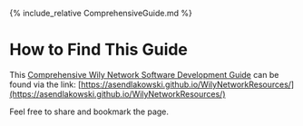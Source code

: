 {% include_relative ComprehensiveGuide.md %}

# How to Find This Guide

This [Comprehensive Wily Network Software Development Guide](https://asendlakowski.github.io/WilyNetworkResources/) can be found via the link: [https://asendlakowski.github.io/WilyNetworkResources/](https://asendlakowski.github.io/WilyNetworkResources/)

Feel free to share and bookmark the page.
